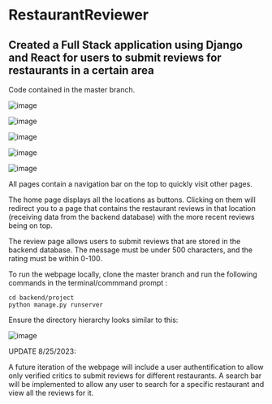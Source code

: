 # RestaurantReviewer
## Created a Full Stack application using Django and React for users to submit reviews for restaurants in a certain area

Code contained in the master branch.

![image](https://github.com/ashwathboomi/RestaurantReviewer/assets/113210547/a459b1d4-b087-43c0-8dc7-f303a965c996)

![image](https://github.com/ashwathboomi/RestaurantReviewer/assets/113210547/b2f17091-8d3e-43c0-8c2a-99467f829d4e)

![image](https://github.com/ashwathboomi/RestaurantReviewer/assets/113210547/10c5abe3-838e-43dc-9391-d0bc12aef90a)

![image](https://github.com/ashwathboomi/RestaurantReviewer/assets/113210547/dcbbc924-b407-46bf-9563-7407aea9d567)

![image](https://github.com/ashwathboomi/RestaurantReviewer/assets/113210547/7b18d15e-9f4a-4e38-8374-f4eed7ebc927)

All pages contain a navigation bar on the top to quickly visit other pages. 

The home page displays all the locations as buttons. Clicking on them will redirect you to a page that contains the restaurant reviews in that location (receiving data from the backend database) with the more recent reviews being on top. 

The review page allows users to submit reviews that are stored in the backend database. The message must be under 500 characters, and the rating must be within 0-100.

To run the webpage locally, clone the master branch and run the following commands in the terminal/commmand prompt :

```
cd backend/project
python manage.py runserver
```
Ensure the directory hierarchy looks similar to this:

![image](https://github.com/ashwathboomi/RestaurantReviewer/assets/113210547/7ae13ae8-5683-4a43-9048-a7c59857bb63)

UPDATE 8/25/2023:

A future iteration of the webpage will include a user authentification to allow only verified critics to submit reviews for different restaurants. A search bar will be implemented to allow any user to search for a specific restaurant and view all the reviews for it.   





